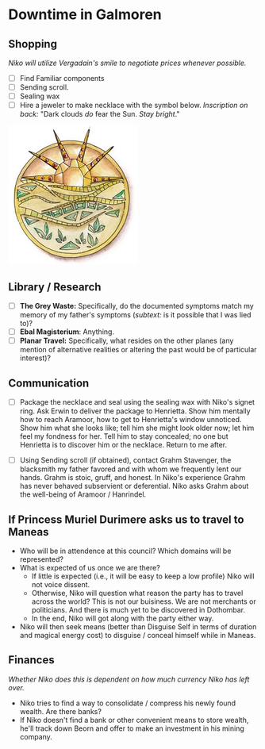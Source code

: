 # Downtime in Galmoren

## Shopping
*Niko will utilize Vergadain's smile to negotiate prices whenever possible.*

- [ ] Find Familiar components
- [ ] Sending scroll.
- [ ] Sealing wax
- [ ] Hire a jeweler to make necklace with the symbol below. *Inscription on back:* "Dark clouds *do* fear the Sun. *Stay bright*."

![Lathander](../../images/for_henrietta.jpg)

## Library / Research
- [ ] **The Grey Waste:** Specifically, do the documented symptoms match my memory of my father's symptoms (*subtext:* is it possible that I was lied to)?
- [ ] **Ebal Magisterium**: Anything.
- [ ] **Planar Travel:** Specifically, what resides on the other planes (any mention of alternative realities or altering the past would be of particular interest)?

## Communication
- [ ] Package the necklace and seal using the sealing wax with Niko's signet ring. Ask Erwin to deliver the package to Henrietta. Show him mentally how to reach Aramoor, how to get to Henrietta's window unnoticed. Show him what she looks like; tell him she might look older now; let him feel my fondness for her. Tell him to stay concealed; no one but Henrietta is to discover him or the necklace. Return to me after.
- [ ] Using Sending scroll (if obtained), contact Grahm Stavenger, the blacksmith my father favored and with whom we frequently lent our hands. Grahm is stoic, gruff, and honest. In Niko's experience Grahm has never behaved subservient or deferential. Niko asks Grahm about the well-being of Aramoor / Hanrindel. 


## If Princess Muriel Durimere asks us to travel to Maneas
- Who will be in attendence at this council? Which domains will be represented?
- What is expected of us once we are there?
    - If little is expected (i.e., it will be easy to keep a low profile) Niko will not voice dissent.
    - Otherwise, Niko will question what reason the party has to travel across the world? This is not our buisiness. We are not merchants or politicians. And there is much yet to be discovered in Dothombar. 
    - In the end, Niko will got along with the party either way.
- Niko will then seek means (better than Disguise Self in terms of duration and magical energy cost) to disguise / conceal himself while in Maneas.

## Finances 
*Whether Niko does this is dependent on how much currency Niko has left over.*
- Niko tries to find a way to consolidate / compress his newly found wealth. Are there banks? 
- If Niko doesn't find a bank or other convenient means to store wealth, he'll track down Beorn and offer to make an investment in his mining company.
